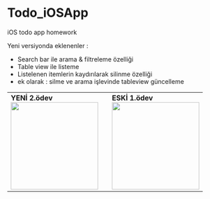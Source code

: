 # Todo_iOSApp

iOS todo app homework

Yeni versiyonda eklenenler : 
* Search bar ile arama & filtreleme özelliği
* Table view ile listeme
* Listelenen itemlerin kaydırılarak silinme özelliği
* ek olarak : silme ve arama işlevinde tableview güncelleme


<table>
  <tr>
    <td>
      <b>YENİ 2.ödev</b>
      <br>
      <img width="200" src="https://github.com/MuazzezA/Todo_iOSApp/assets/64336826/2e0d0816-d536-416c-9079-67f5a315f768" />
    </td>
    <td></td>
    <td>
      <b>ESKİ 1.ödev</b>
      <br>
      <img width="200" src="https://github.com/MuazzezA/Todo_iOSApp/assets/64336826/e836e5fd-2a7f-4143-b587-7cd075244bce" />
    </td>
  </tr>
</table>
